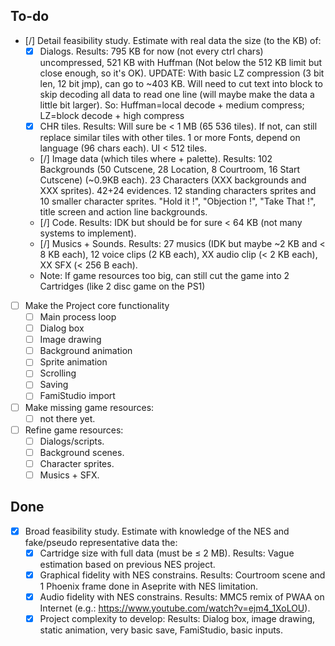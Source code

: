 ## To-do

- [/] Detail feasibility study. Estimate with real data the size (to the KB) of:
  - [X] Dialogs.
        Results: 795 KB for now (not every ctrl chars) uncompressed, 521 KB with Huffman
        (Not below the 512 KB limit but close enough, so it's OK).
        UPDATE:   With basic LZ compression (3 bit len, 12 bit jmp), can go to ~403 KB.
                  Will need to cut text into block to skip decoding all data to read one line (will maybe make the data a little bit larger).
                  So: Huffman=local decode + medium compress; LZ=block decode + high compress
  - [X] CHR tiles.
        Results: Will sure be < 1 MB (65 536 tiles). If not, can still replace similar tiles with other tiles.
                 1 or more Fonts, depend on language (96 chars each). UI < 512 tiles.
  - [/] Image data (which tiles where + palette).
        Results: 102 Backgrounds (50 Cutscene, 28 Location, 8 Courtroom, 16 Start Cutscene) (~0.9KB each).
        23 Characters (XXX backgrounds and XXX sprites).
        42+24 evidences. 12 standing characters sprites and 10 smaller character sprites.
        "Hold it !", "Objection !", "Take That !", title screen and action line backgrounds.
  - [/] Code.
        Results: IDK but should be for sure < 64 KB (not many systems to implement).
  - [/] Musics + Sounds.
        Results: 27 musics (IDK but maybe ~2 KB and < 8 KB each), 12 voice clips (2 KB each), XX audio clip (< 2 KB each), XX SFX (< 256 B each).
  - Note: If game resources too big, can still cut the game into 2 Cartridges (like 2 disc game on the PS1)
- [ ] Make the Project core functionality
  - [ ] Main process loop
  - [ ] Dialog box
  - [ ] Image drawing
  - [ ] Background animation
  - [ ] Sprite animation
  - [ ] Scrolling
  - [ ] Saving
  - [ ] FamiStudio import
- [ ] Make missing game resources:
  - [ ] not there yet.
- [ ] Refine game resources:
  - [ ] Dialogs/scripts.
  - [ ] Background scenes.
  - [ ] Character sprites.
  - [ ] Musics + SFX.

## Done

- [X] Broad feasibility study. Estimate with knowledge of the NES and fake/pseudo representative data the:
  - [X] Cartridge size with full data (must be ≤ 2 MB).
        Results: Vague estimation based on previous NES project.
  - [X] Graphical fidelity with NES constrains.
        Results: Courtroom scene and 1 Phoenix frame done in Aseprite with NES limitation.
  - [X] Audio fidelity with NES constrains.
        Results: MMC5 remix of PWAA on Internet (e.g.: https://www.youtube.com/watch?v=ejm4_1XoLOU).
  - [X] Project complexity to develop:
        Results: Dialog box, image drawing, static animation, very basic save, FamiStudio, basic inputs.

